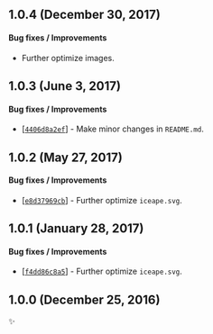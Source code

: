 ## 1.0.4 (December 30, 2017)

#### Bug fixes / Improvements

* Further optimize images.


## 1.0.3 (June 3, 2017)

#### Bug fixes / Improvements

* [[`4406d8a2ef`](https://github.com/alrra/browser-logos/commit/4406d8a2ef0f9cf1fd91cf1c9b438b2096a51bba)] -
  Make minor changes in `README.md`.


## 1.0.2 (May 27, 2017)

#### Bug fixes / Improvements

* [[`e8d37969cb`](https://github.com/alrra/browser-logos/commit/e8d37969cb7f8a30f59f85805efaf89a0141cc28)] -
  Further optimize `iceape.svg`.


## 1.0.1 (January 28, 2017)

#### Bug fixes / Improvements

* [[`f4dd86c8a5`](https://github.com/alrra/browser-logos/commit/f4dd86c8a555829b620cfc178b7b8d33f9cf7268)] -
  Further optimize `iceape.svg`.


## 1.0.0 (December 25, 2016)

✨
